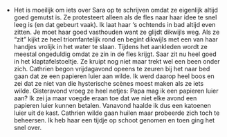 - Het is moeilijk om iets over Sara op te schrijven omdat ze eigenlijk altijd goed gemutst is. Ze protesteert alleen als de fles naar haar idee te snel leeg is (en dat gebeurt vaak). Ik laat haar ‘s ochtends in bad altijd even zitten. Je moet haar goed vasthouden want ze glijdt dikwijls weg. Als ze “zit” kijkt ze heel triomfantelijk rond en begint dikwijls met een van haar handjes vrolijk in het water te slaan. Tijdens het aankleden wordt ze meestal ongeduldig omdat ze zin in de fles krijgt. Saar zit nu heel goed in het klaptafelstoeltje. Ze kruipt nog niet maar trekt wel een been onder zich.
  Cathrien begon vrijdagavond opeens te zeuren bij het naar bed gaan dat ze een papieren luier aan wilde. Ik werd daarop heel boos en zei dat ze niet van die hysterische scènes moest maken als ze iets wilde. Gisteravond vroeg ze heel netjes: Papa mag ik een papieren luier aan? Ik zei ja maar voegde eraan toe dat we niet elke avond een papieren luier kunnen betalen. Vanavond haalde ik dus een katoenen luier uit de kast. Cathrien wilde gaan huilen maar probeerde zich toch te beheersen. Ik heb haar een tijdje op schoot genomen en toen ging het snel over.